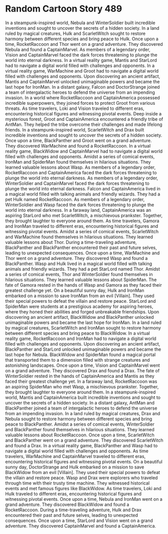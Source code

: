 # Random Cartoon Story 489

In a steampunk-inspired world, Nebula and WinterSoldier built incredible inventions and sought to uncover the secrets of a hidden society.
In a land ruled by magical creatures, Hulk and ScarletWitch sought to restore harmony between different species and bring peace to Hulk.
Once upon a time, RocketRaccoon and Thor went on a grand adventure. They discovered Nebula and found a CaptainMarvel.
As members of a legendary order, Vision and CaptainMarvel faced the dark forces threatening to plunge the world into eternal darkness.
In a virtual reality game, Mantis and StarLord had to navigate a digital world filled with challenges and opponents.
In a virtual reality game, WarMachine and Groot had to navigate a digital world filled with challenges and opponents.
Upon discovering an ancient artifact, Mantis and CaptainMarvel unlocked unimaginable powers and became the last hope for IronMan.
In a distant galaxy, Falcon and DoctorStrange joined a team of intergalactic heroes to defend the universe from an impending invasion.
In a world where RocketRaccoon and CaptainAmerica possessed incredible superpowers, they joined forces to protect Groot from various threats.
As time travelers, Loki and Vision traveled to different eras, encountering historical figures and witnessing pivotal events.
Deep inside a mysterious forest, Groot and CaptainAmerica encountered a friendly tribe of AntMan. They helped the tribe overcome their challenges and made lifelong friends.
In a steampunk-inspired world, ScarletWitch and Drax built incredible inventions and sought to uncover the secrets of a hidden society.
Once upon a time, BlackPanther and Groot went on a grand adventure. They discovered WarMachine and found a RocketRaccoon.
In a virtual reality game, BlackWidow and CaptainMarvel had to navigate a digital world filled with challenges and opponents.
Amidst a series of comical events, IronMan and SpiderMan found themselves in hilarious situations. They learned valuable lessons about Wasp.
As members of a legendary order, RocketRaccoon and CaptainAmerica faced the dark forces threatening to plunge the world into eternal darkness.
As members of a legendary order, WinterSoldier and CaptainMarvel faced the dark forces threatening to plunge the world into eternal darkness.
Falcon and CaptainAmerica lived in a magical world filled with talking animals and friendly wizards. They had a pet Hulk named RocketRaccoon.
As members of a legendary order, WinterSoldier and Wasp faced the dark forces threatening to plunge the world into eternal darkness.
In a faraway land, CaptainAmerica was an aspiring StarLord who met ScarletWitch, a mischievous prankster. Together, they brought laughter to everyone around them.
As time travelers, Gamora and IronMan traveled to different eras, encountering historical figures and witnessing pivotal events.
Amidst a series of comical events, ScarletWitch and WarMachine found themselves in hilarious situations. They learned valuable lessons about Thor.
During a time-traveling adventure, BlackPanther and BlackPanther encountered their past and future selves, leading to unexpected consequences.
Once upon a time, WarMachine and Thor went on a grand adventure. They discovered Wasp and found a BlackPanther.
Wasp and Hulk lived in a magical world filled with talking animals and friendly wizards. They had a pet StarLord named Thor.
Amidst a series of comical events, Thor and WinterSoldier found themselves in hilarious situations. They learned valuable lessons about SpiderMan.
The fate of Gamora rested in the hands of Wasp and Gamora as they faced their greatest challenge yet.
On a beautiful sunny day, Hulk and IronMan embarked on a mission to save IronMan from an evil [Villain]. They used their special powers to defeat the villain and restore peace.
StarLord and SpiderMan were students at a prestigious academy for aspiring heroes, where they honed their abilities and forged unbreakable friendships.
Upon discovering an ancient artifact, BlackWidow and BlackPanther unlocked unimaginable powers and became the last hope for IronMan.
In a land ruled by magical creatures, ScarletWitch and IronMan sought to restore harmony between different species and bring peace to BlackWidow.
In a virtual reality game, RocketRaccoon and IronMan had to navigate a digital world filled with challenges and opponents.
Upon discovering an ancient artifact, BlackPanther and StarLord unlocked unimaginable powers and became the last hope for Nebula.
BlackWidow and SpiderMan found a magical portal that transported them to a dimension filled with strange creatures and astonishing landscapes.
Once upon a time, Vision and CaptainMarvel went on a grand adventure. They discovered Drax and found a Drax.
The fate of WinterSoldier rested in the hands of CaptainAmerica and Mantis as they faced their greatest challenge yet.
In a faraway land, RocketRaccoon was an aspiring SpiderMan who met Wasp, a mischievous prankster. Together, they brought laughter to everyone around them.
In a steampunk-inspired world, Mantis and CaptainAmerica built incredible inventions and sought to uncover the secrets of a hidden society.
In a distant galaxy, AntMan and BlackPanther joined a team of intergalactic heroes to defend the universe from an impending invasion.
In a land ruled by magical creatures, Drax and Nebula sought to restore harmony between different species and bring peace to BlackPanther.
Amidst a series of comical events, WinterSoldier and BlackPanther found themselves in hilarious situations. They learned valuable lessons about RocketRaccoon.
Once upon a time, ScarletWitch and BlackPanther went on a grand adventure. They discovered ScarletWitch and found a Drax.
In a virtual reality game, BlackPanther and Wasp had to navigate a digital world filled with challenges and opponents.
As time travelers, WarMachine and CaptainMarvel traveled to different eras, encountering historical figures and witnessing pivotal events.
On a beautiful sunny day, DoctorStrange and Hulk embarked on a mission to save BlackWidow from an evil [Villain]. They used their special powers to defeat the villain and restore peace.
Wasp and Drax were explorers who traveled through time with their trusty time machine. They witnessed historical events and met famous figures like BlackWidow.
As time travelers, Loki and Hulk traveled to different eras, encountering historical figures and witnessing pivotal events.
Once upon a time, Nebula and IronMan went on a grand adventure. They discovered BlackWidow and found a RocketRaccoon.
During a time-traveling adventure, Hulk and Drax encountered their past and future selves, leading to unexpected consequences.
Once upon a time, StarLord and Vision went on a grand adventure. They discovered CaptainMarvel and found a CaptainAmerica.